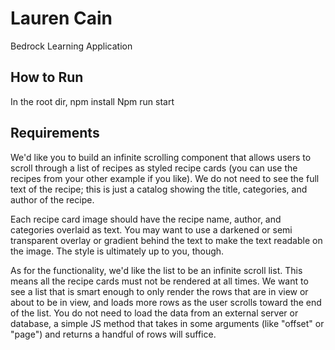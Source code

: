 # Lauren Cain

Bedrock Learning Application

## How to Run

In the root dir, npm install
Npm run start
## Requirements

We'd like you to build an infinite scrolling component that allows users to scroll through a list of recipes as styled recipe cards (you can use the recipes from your other example if you like). We do not need to see the full text of the recipe; this is just a catalog showing the title, categories, and author of the recipe.

Each recipe card image should have the recipe name, author, and categories overlaid as text. You may want to use a darkened or semi transparent overlay or gradient behind the text to make the text readable on the image. The style is ultimately up to you, though.

As for the functionality, we'd like the list to be an infinite scroll list. This means all the recipe cards must not be rendered at all times. We want to see a list that is smart enough to only render the rows that are in view or about to be in view, and loads more rows as the user scrolls toward the end of the list. You do not need to load the data from an external server or database, a simple JS method that takes in some arguments (like "offset" or "page") and returns a handful of rows will suffice.